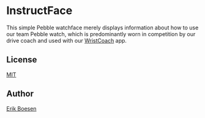 # InstructFace
This simple Pebble watchface merely displays information about how to use our team Pebble watch, which is predominantly worn in competition by our drive coach and used with our [WristCoach](https://github.com/frc1418/wristcoach) app.

## License
[MIT](LICENSE)
## Author
[Erik Boesen](https://github.com/ErikBoesen)
